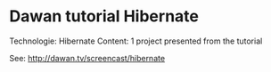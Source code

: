 Dawan tutorial Hibernate
=========================

Technologie: Hibernate
Content: 1 project presented from the tutorial

See: http://dawan.tv/screencast/hibernate